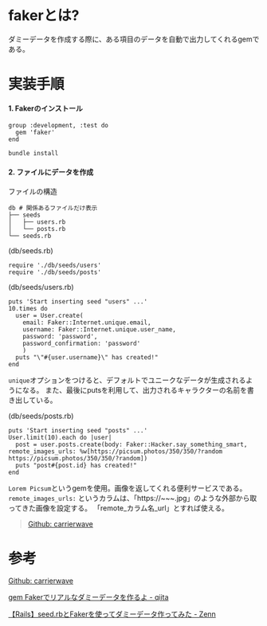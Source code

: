 # fakerとは?

ダミーデータを作成する際に、ある項目のデータを自動で出力してくれるgemである。

# 実装手順

#### 1. Fakerのインストール

```
group :development, :test do
  gem 'faker'
end
```

`bundle install`

#### 2. ファイルにデータを作成
ファイルの構造
```
db # 関係あるファイルだけ表示
├── seeds
│   ├── users.rb
│   └── posts.rb
└── seeds.rb
```

(db/seeds.rb)
```
require './db/seeds/users'
require './db/seeds/posts'
```

(db/seeds/users.rb)
```
puts 'Start inserting seed "users" ...'
10.times do
  user = User.create(
    email: Faker::Internet.unique.email,
    username: Faker::Internet.unique.user_name,
    password: 'password',
    password_confirmation: 'password'
    )
  puts "\"#{user.username}\" has created!"
end
```
`unique`オプションをつけると、デフォルトでユニークなデータが生成されるようになる。
また、最後にputsを利用して、出力されるキャラクターの名前を書き出している。

(db/seeds/posts.rb)
```
puts 'Start inserting seed "posts" ...'
User.limit(10).each do |user|
  post = user.posts.create(body: Faker::Hacker.say_something_smart, remote_images_urls: %w[https://picsum.photos/350/350/?random https://picsum.photos/350/350/?random])
  puts "post#{post.id} has created!"
end
```
`Lorem Picsum`というgemを使用。画像を返してくれる便利サービスである。
`remote_images_urls:` というカラムは、「https://~~~.jpg」のような外部から取ってきた画像を設定する。
「remote_カラム名_url」とすれば使える。
> [Github: carrierwave](https://github.com/carrierwaveuploader/carrierwave#uploading-files-from-a-remote-location)

# 参考

[Github: carrierwave](https://github.com/carrierwaveuploader/carrierwave#uploading-files-from-a-remote-location)

[gem Fakerでリアルなダミーデータを作るよ - qiita](https://qiita.com/tanutanu/items/4006bd868affa535adb0)

[【Rails】seed.rbとFakerを使ってダミーデータ作ってみた - Zenn](https://zenn.dev/yukihaga/articles/e0cf573f3c545e)